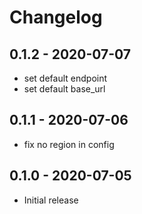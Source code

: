 # Changelog


## 0.1.2 - 2020-07-07
* set default endpoint
* set default base_url

## 0.1.1 - 2020-07-06
* fix no region in config

## 0.1.0 - 2020-07-05
* Initial release
